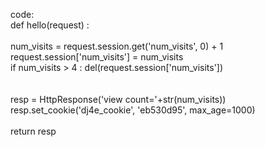 
code:<br>
def hello(request) :<br>
<br>
 <tb>   num_visits = request.session.get('num_visits', 0) + 1<br>
    request.session['num_visits'] = num_visits<br>
    if num_visits > 4 : del(request.session['num_visits'])<br>
<br><br>
    resp = HttpResponse('view count='+str(num_visits))<br>
    resp.set_cookie('dj4e_cookie', 'eb530d95', max_age=1000)<br>
<br>
    return resp<br>
